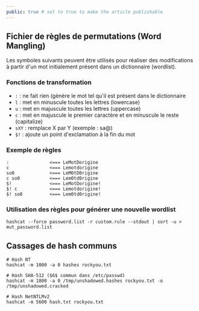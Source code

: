 ```yaml
---
public: true # set to true to make the article publishable
---
```

## Fichier de règles de permutations (Word Mangling)
Les symboles suivants peuvent être utilisés pour réaliser des modifications à partir d'un mot initialement présent dans un dictionnaire (wordlist).

### Fonctions de transformation
- `:` : ne fait rien (gènère le mot tel qu'il est présent dans le dictionnaire
- `l` : met en minuscule toutes les lettres (lowercase)
- `u` : met en majuscule toutes les lettres (uppercase)
- `c` : met en majuscule le premier caractère et en minuscule le reste (capitalize)
- `sXY` : remplace X par Y (exemple : sa@)
- `$!` : ajoute un point d'exclamation à la fin du mot

### Exemple de règles 

```
:               <=== LeMotDorigine
c               <=== Lemotdorigine
so0             <=== LeM0tD0rigine
c so0           <=== Lem0td0rigine
$!              <=== LeMotDorigine!
$! c            <=== Lemotdorigine!
$! so0          <=== Lem0td0rigine!
```

### Utilisation des règles pour générer une nouvelle wordlist

```
hashcat --force password.list -r custom.rule --stdout | sort -u > mut_password.list
```

## Cassages de hash communs

```
# Hash NT
hashcat -m 1000 -a 0 hashes rockyou.txt

# Hash SHA-512 ($6$ commun dans /etc/passwd)
hashcat -m 1800 -a 0 /tmp/unshadowed.hashes rockyou.txt -o /tmp/unshadowed.cracked

# Hash NetNTLMv2
hashcat -m 5600 hash.txt rockyou.txt

```